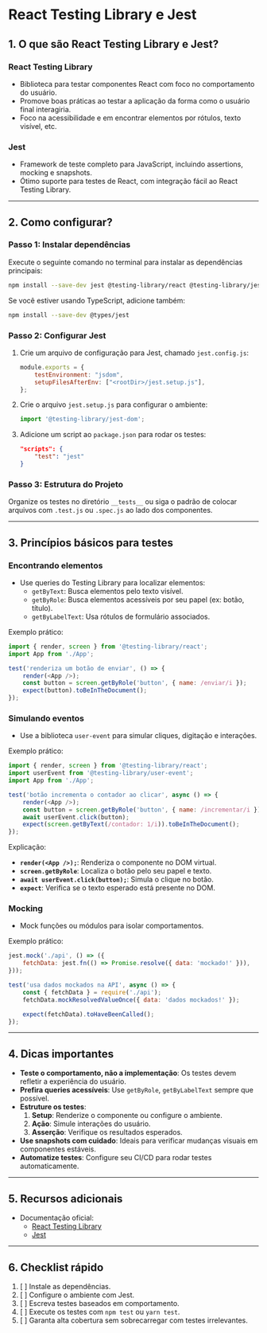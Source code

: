 
# React Testing Library e Jest

## **1. O que são React Testing Library e Jest?**

### **React Testing Library**
- Biblioteca para testar componentes React com foco no comportamento do usuário.
- Promove boas práticas ao testar a aplicação da forma como o usuário final interagiria.
- Foco na acessibilidade e em encontrar elementos por rótulos, texto visível, etc.

### **Jest**
- Framework de teste completo para JavaScript, incluindo assertions, mocking e snapshots.
- Ótimo suporte para testes de React, com integração fácil ao React Testing Library.

---

## **2. Como configurar?**

### **Passo 1: Instalar dependências**
Execute o seguinte comando no terminal para instalar as dependências principais:

```bash
npm install --save-dev jest @testing-library/react @testing-library/jest-dom @testing-library/user-event
```

Se você estiver usando TypeScript, adicione também:

```bash
npm install --save-dev @types/jest
```

### **Passo 2: Configurar Jest**
1. Crie um arquivo de configuração para Jest, chamado `jest.config.js`:
   ```javascript
   module.exports = {
       testEnvironment: "jsdom",
       setupFilesAfterEnv: ["<rootDir>/jest.setup.js"],
   };
   ```

2. Crie o arquivo `jest.setup.js` para configurar o ambiente:
   ```javascript
   import '@testing-library/jest-dom';
   ```

3. Adicione um script ao `package.json` para rodar os testes:
   ```json
   "scripts": {
       "test": "jest"
   }
   ```

### **Passo 3: Estrutura do Projeto**
Organize os testes no diretório `__tests__` ou siga o padrão de colocar arquivos com `.test.js` ou `.spec.js` ao lado dos componentes.

---

## **3. Princípios básicos para testes**

### **Encontrando elementos**
- Use queries do Testing Library para localizar elementos:
  - `getByText`: Busca elementos pelo texto visível.
  - `getByRole`: Busca elementos acessíveis por seu papel (ex: botão, título).
  - `getByLabelText`: Usa rótulos de formulário associados.

Exemplo prático:
```javascript
import { render, screen } from '@testing-library/react';
import App from './App';

test('renderiza um botão de enviar', () => {
    render(<App />);
    const button = screen.getByRole('button', { name: /enviar/i });
    expect(button).toBeInTheDocument();
});
```

### **Simulando eventos**
- Use a biblioteca `user-event` para simular cliques, digitação e interações.

Exemplo prático:
```javascript
import { render, screen } from '@testing-library/react';
import userEvent from '@testing-library/user-event';
import App from './App';

test('botão incrementa o contador ao clicar', async () => {
    render(<App />);
    const button = screen.getByRole('button', { name: /incrementar/i });
    await userEvent.click(button);
    expect(screen.getByText(/contador: 1/i)).toBeInTheDocument();
});
```

Explicação:
- **`render(<App />);`**: Renderiza o componente no DOM virtual.
- **`screen.getByRole`**: Localiza o botão pelo seu papel e texto.
- **`await userEvent.click(button);`**: Simula o clique no botão.
- **`expect`**: Verifica se o texto esperado está presente no DOM.

### **Mocking**
- Mock funções ou módulos para isolar comportamentos.

Exemplo prático:
```javascript
jest.mock('./api', () => ({
    fetchData: jest.fn(() => Promise.resolve({ data: 'mockado!' })),
}));

test('usa dados mockados na API', async () => {
    const { fetchData } = require('./api');
    fetchData.mockResolvedValueOnce({ data: 'dados mockados!' });

    expect(fetchData).toHaveBeenCalled();
});
```

---

## **4. Dicas importantes**
- **Teste o comportamento, não a implementação**: Os testes devem refletir a experiência do usuário.
- **Prefira queries acessíveis**: Use `getByRole`, `getByLabelText` sempre que possível.
- **Estruture os testes**:
  1. **Setup**: Renderize o componente ou configure o ambiente.
  2. **Ação**: Simule interações do usuário.
  3. **Asserção**: Verifique os resultados esperados.
- **Use snapshots com cuidado**: Ideais para verificar mudanças visuais em componentes estáveis.
- **Automatize testes**: Configure seu CI/CD para rodar testes automaticamente.

---

## **5. Recursos adicionais**
- Documentação oficial:
  - [React Testing Library](https://testing-library.com/docs/react-testing-library/intro/)
  - [Jest](https://jestjs.io/docs/getting-started)

---

## **6. Checklist rápido**
1. [ ] Instale as dependências.
2. [ ] Configure o ambiente com Jest.
3. [ ] Escreva testes baseados em comportamento.
4. [ ] Execute os testes com `npm test` ou `yarn test`.
5. [ ] Garanta alta cobertura sem sobrecarregar com testes irrelevantes.

